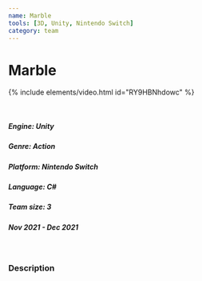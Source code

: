 ```yaml
---
name: Marble
tools: [3D, Unity, Nintendo Switch]
category: team
---
```



# Marble

{% include elements/video.html id="RY9HBNhdowc" %}


<br/>

##### Engine: Unity
##### Genre: Action
##### Platform: Nintendo Switch 
##### Language: C#
##### Team size: 3
##### Nov 2021 - Dec 2021

<br/>

### Description


<br/>
<br/>
